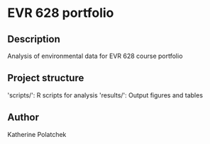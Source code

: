 # EVR 628 portfolio

## Description

Analysis of environmental data for EVR 628 course portfolio

## Project structure

'scripts/': R scripts for analysis
'results/': Output figures and tables

## Author

Katherine Polatchek
